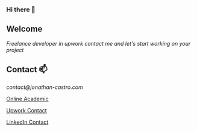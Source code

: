 ### Hi there 👋

## Welcome 

_Freelance developer in upwork contact me and let's start working on your project_

## Contact :mailbox:

_contact@jonathan-castro.com_

<a href="https://cursosprogramaciongratis.online/" target="_blank" rel=" noreferrer noopener">Online Academic</a>

<a href="https://www.upwork.com/freelancers/~016c272f36ca6d79ee" target="_blank" rel=" noreferrer noopener">Upwork Contact</a>

<a href="https://www.linkedin.com/in/laravel-developer1/" target="_blank" rel=" noreferrer noopener">LinkedIn Contact</a>

